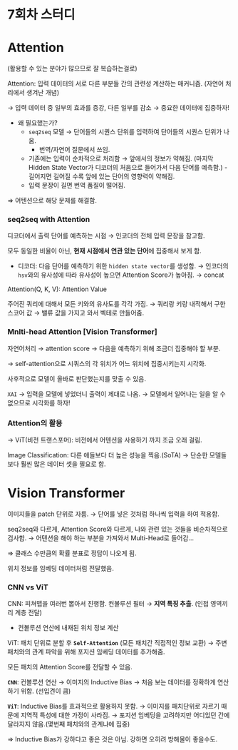 # 7회차 스터디

# Attention

(활용할 수 있는 분야가 많으므로 잘 복습하는걸로)

Attention: 입력 데이터의 서로 다른 부분들 간의 관련성 계산하는 매커니즘. (자연어 처리에서 생겨난 개념)

→ 입력 데이터 중 일부의 효과를 증강, 다른 일부를 감소 → 중요한 데이터에 집중하자!

- 왜 필요했는가?
  - `seq2seq` 모델 → 단어들의 시퀀스 단위를 입력하여 단어들의 시퀀스 단위가 나옴.
    - 번역/자연어 질문에서 쓰임.
  - 기존에는 입력이 순차적으로 처리함 → 앞에서의 정보가 약해짐.
    (마지막 Hidden State Vector가 디코더의 처음으로 들어가서 다음 단어를 예측함.) - 길어지면 길어질 수록 앞에 있는 단어의 영향력이 약해짐.
  - 입력 문장이 길면 번역 품질이 떨어짐.

⇒ 어텐션으로 해당 문제를 해결함.

### seq2seq with Attention

디코더에서 출력 단어를 예측하는 시점 → 인코더의 전체 입력 문장을 참고함.

모두 동일한 비율이 아닌, **현재 시점에서 연관 있는 단어**에 집중해서 보게 함.

- 디코더: 다음 단어를 예측하기 위한 `hidden state vector`를 생성함. → 인코더의 `hsv`와의 유사성에 따라 유사성이 높으면 Attention Score가 높아짐. → concat

Attention(Q, K, V): Attention Value

주어진 쿼리에 대해서 모든 키와의 유사도를 각각 가짐. → 쿼리랑 키랑 내적해서 구한 스코어 값 → 밸류 값을 가지고 와서 벡테로 만들어줌.

### Mnlti-head Attention [Vision Transformer]

자연어처리 → attention score → 다음을 예측하기 위해 조금더 집중해야 할 부분.

→ self-attention으로 시쿼스의 각 위치가 어느 위치에 집중시키는지 시각화.

사후적으로 모델이 올바로 판단했는지를 맞출 수 있음.

`XAI` → 입력을 모델에 넣었더니 출력이 제대로 나옴. → 모델에서 일어나는 일을 알 수 없으므로 시각화를 하자!

### Attention의 활용

→ ViT(비전 트랜스포머): 비전에서 어텐션을 사용하기 까지 조금 오래 걸림.

Image Classification: 다른 애들보다 더 높은 성능을 찍음.(SoTA) → 단순한 모델들보다 훨씬 많은 데이터 셋을 필요로 함.

# Vision Transformer

이미지들을 patch 단위로 자름. → 단어를 넣은 것처럼 하나씩 입력을 하여 적용함.

seq2seq와 다르게, Attention Score와 다르게, 나와 관련 있는 것들을 비순차적으로 검사함. → 어텐션을 해야 하는 부분을 가져와서 Multi-Head로 들어감…

⇒ 클래스 수만큼의 확률 분표로 정답이 나오게 됨.

위치 정보를 임베딩 데이터처럼 전달했음.

### CNN vs ViT

CNN: 피쳐맵을 여러번 뽑아서 진행함. 컨볼루션 필터 → **지역 특징 추출**. (인접 영역끼리 계층 전달)

- 컨볼루션 연산에 내재된 위치 정보 계산

ViT: 패치 단위로 분할 후 **`Self-Attention`** (모든 패치간 직접적인 정보 교환)
→ 주변 패치와의 관계 파악을 위해 포지션 임베딩 데이터를 추가해줌.

모든 패치의 Attention Score를 전달할 수 있음.

**`CNN`**: 컨볼루션 연산 → 이미지의 Inductive Bias → 처음 보는 데이터를 정확하게 연산하기 위함. (선입견이 큼)

**`ViT`**: Inductive Bias를 효과적으로 활용하지 못함. → 이미지를 패치단위로 자르기 때문에 지역적 특성에 대한 가정이 사라짐. → 포지션 임베딩을 고려하지만 어디있던 간에 달라지지 않음.(몇번째 패치와의 관계냐에 집중)

⇒ Inductive Bias가 강하다고 좋은 것은 아님. 강하면 오히려 방해물이 좋을수도.
